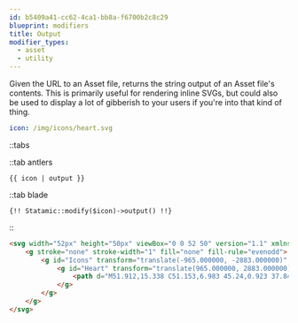 ```yaml
---
id: b5409a41-cc62-4ca1-bb8a-f6700b2c8c29
blueprint: modifiers
title: Output
modifier_types:
  - asset
  - utility
---
```

Given the URL to an Asset file, returns the string output of an Asset file's contents. This is primarily useful for rendering inline SVGs, but could also be used to display a lot of gibberish to your users if you're into that kind of thing.

```yaml
icon: /img/icons/heart.svg
```

::tabs

::tab antlers
```antlers
{{ icon | output }}
```
::tab blade
```blade
{!! Statamic::modify($icon)->output() !!}
```
::

```html
<svg width="52px" height="50px" viewBox="0 0 52 50" version="1.1" xmlns="http://www.w3.org/2000/svg" xmlns:xlink="http://www.w3.org/1999/xlink">
    <g stroke="none" stroke-width="1" fill="none" fill-rule="evenodd">
        <g id="Icons" transform="translate(-965.000000, -2883.000000)" fill="#1A1718">
            <g id="Heart" transform="translate(965.000000, 2883.000000)">
                <path d="M51.912,15.338 C51.153,6.983 45.24,0.923 37.841,0.923 C32.911,0.923 28.396,3.576 25.856,7.828 C23.34,3.522 19.011,0.922 14.159,0.922 C6.76,0.922 0.847,6.982 0.088,15.337 C0.028,15.706 -0.218,17.647 0.53,20.814 C1.608,25.383 4.099,29.537 7.729,32.827 L25.845,49.267 L44.271,32.829 C47.901,29.538 50.392,25.384 51.47,20.815 C52.218,17.649 51.972,15.707 51.912,15.338 L51.912,15.338 Z M16,9 C11.589,9 8,12.589 8,17 C8,17.553 7.553,18 7,18 C6.447,18 6,17.553 6,17 C6,11.486 10.486,7 16,7 C16.553,7 17,7.447 17,8 C17,8.553 16.553,9 16,9 L16,9 Z"></path>
            </g>
        </g>
    </g>
</svg>
```
